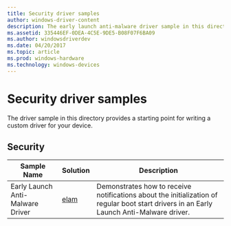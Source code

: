 ```yaml
---
title: Security driver samples
author: windows-driver-content
description: The early launch anti-malware driver sample in this directory provides a starting point for writing a custom driver for your device.
ms.assetid: 335446EF-0DEA-4C5E-9DE5-B08F07F6BA09
ms.author: windowsdriverdev
ms.date: 04/20/2017
ms.topic: article
ms.prod: windows-hardware
ms.technology: windows-devices
---
```


# Security driver samples


The driver sample in this directory provides a starting point for writing a custom driver for your device.

## Security


| Sample Name                      | Solution                                                | Description                                                                                                                              |
|----------------------------------|---------------------------------------------------------|------------------------------------------------------------------------------------------------------------------------------------------|
| Early Launch Anti-Malware Driver | [elam](http://go.microsoft.com/fwlink/p/?LinkId=617954) | Demonstrates how to receive notifications about the initialization of regular boot start drivers in an Early Launch Anti-Malware driver. |

 

 

 




